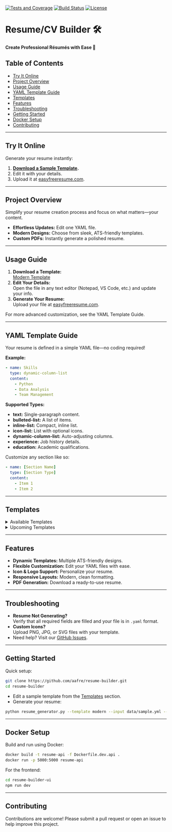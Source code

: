 [![Tests and Coverage](https://github.com/aafre/resume-builder/actions/workflows/test-frontend.yml/badge.svg)](https://github.com/aafre/resume-builder/actions/workflows/test-frontend.yml)
[![Build Status](https://img.shields.io/github/actions/workflow/status/aafre/resume-builder/test-frontend.yml?branch=main)](https://github.com/aafre/resume-builder/actions)
[![License](https://img.shields.io/github/license/aafre/resume-builder.svg)](LICENSE)

# Resume/CV Builder 🛠️
**Create Professional Résumés with Ease 🚀**

## Table of Contents
- [Try It Online](#try-it-online)
- [Project Overview](#project-overview)
- [Usage Guide](#usage-guide)
- [YAML Template Guide](#yaml-template-guide)
- [Templates](#templates)
- [Features](#features)
- [Troubleshooting](#troubleshooting)
- [Getting Started](#getting-started)
- [Docker Setup](#docker-setup)
- [Contributing](#contributing)

---

## Try It Online
Generate your resume instantly:
1. **[Download a Sample Template](samples/modern/).**
2. Edit it with your details.
3. Upload it at [easyfreeresume.com](https://easyfreeresume.com).

---

## Project Overview
Simplify your resume creation process and focus on what matters—your content.
- **Effortless Updates:** Edit one YAML file.
- **Modern Designs:** Choose from sleek, ATS-friendly templates.
- **Custom PDFs:** Instantly generate a polished resume.

---

## Usage Guide
1. **Download a Template:**  
   [Modern Template](samples/modern/)
2. **Edit Your Details:**  
   Open the file in any text editor (Notepad, VS Code, etc.) and update your info.
3. **Generate Your Resume:**  
   Upload your file at [easyfreeresume.com](https://easyfreeresume.com).

For more advanced customization, see the YAML Template Guide.

---

## YAML Template Guide
Your resume is defined in a simple YAML file—no coding required!

**Example:**
```yaml
- name: Skills
  type: dynamic-column-list
  content:
    - Python
    - Data Analysis
    - Team Management
```

**Supported Types:**
- **text:** Single-paragraph content.
- **bulleted-list:** A list of items.
- **inline-list:** Compact, inline list.
- **icon-list:** List with optional icons.
- **dynamic-column-list:** Auto-adjusting columns.
- **experience:** Job history details.
- **education:** Academic qualifications.

Customize any section like so:
```yaml
- name: [Section Name]
  type: [Section Type]
  content:
    - Item 1
    - Item 2
```

---

## Templates
<details>
  <summary>Available Templates</summary>

**Modern (No Icons)**  
YAML: `samples/modern/john_doe_no_icon.yml`  
![Modern No Icons](docs/templates/modern-no-icons.png)

**Modern (With Icons)**  
YAML: `samples/modern/john_doe.yml`  
![Modern With Icons](docs/templates/modern-with-icons.png)
</details>

<details>
  <summary>Upcoming Templates</summary>

**Minimalist (Work in Progress)**  
![Minimalist](docs/templates/classic-no-icon.png)

**Creative (Planned)**  
YAML: `samples/creative_sample.yml` *(Coming Soon)*
</details>

---

## Features
- **Dynamic Templates:** Multiple ATS-friendly designs.
- **Flexible Customization:** Edit your YAML files with ease.
- **Icon & Logo Support:** Personalize your resume.
- **Responsive Layouts:** Modern, clean formatting.
- **PDF Generation:** Download a ready-to-use resume.

---

## Troubleshooting
- **Resume Not Generating?**  
  Verify that all required fields are filled and your file is in `.yaml` format.
- **Custom Icons?**  
  Upload PNG, JPG, or SVG files with your template.
- Need help? Visit our [GitHub Issues](https://github.com/aafre/resume-builder/issues).

---

## Getting Started
Quick setup:
```bash
git clone https://github.com/aafre/resume-builder.git
cd resume-builder
```
- Edit a sample template from the [Templates](#templates) section.
- Generate your resume:
```bash
python resume_generator.py --template modern --input data/sample.yml --output output/resume.pdf
```

---

## Docker Setup
Build and run using Docker:
```bash
docker build -t resume-api -f Dockerfile.dev.api .
docker run -p 5000:5000 resume-api
```
For the frontend:
```bash
cd resume-builder-ui
npm run dev
```

---

## Contributing
Contributions are welcome! Please submit a pull request or open an issue to help improve this project.
